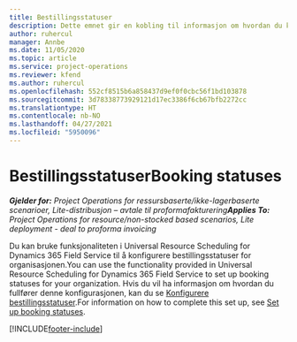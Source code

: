 ```yaml
---
title: Bestillingsstatuser
description: Dette emnet gir en kobling til informasjon om hvordan du konfigurerer bestillingsstatuser i Project Operations.
author: ruhercul
manager: Annbe
ms.date: 11/05/2020
ms.topic: article
ms.service: project-operations
ms.reviewer: kfend
ms.author: ruhercul
ms.openlocfilehash: 552cf8515b6a858437d9ef0f0cbc56f1bd103878
ms.sourcegitcommit: 3d78338773929121d17ec3386f6cb67bfb2272cc
ms.translationtype: HT
ms.contentlocale: nb-NO
ms.lasthandoff: 04/27/2021
ms.locfileid: "5950096"
---
```

# <a name="booking-statuses"></a><span data-ttu-id="54e72-103">Bestillingsstatuser</span><span class="sxs-lookup"><span data-stu-id="54e72-103">Booking statuses</span></span>

<span data-ttu-id="54e72-104">_**Gjelder for:** Project Operations for ressursbaserte/ikke-lagerbaserte scenarioer, Lite-distribusjon – avtale til proformafakturering_</span><span class="sxs-lookup"><span data-stu-id="54e72-104">_**Applies To:** Project Operations for resource/non-stocked based scenarios, Lite deployment - deal to proforma invoicing_</span></span>

<span data-ttu-id="54e72-105">Du kan bruke funksjonaliteten i Universal Resource Scheduling for Dynamics 365 Field Service til å konfigurere bestillingsstatuser for organisasjonen.</span><span class="sxs-lookup"><span data-stu-id="54e72-105">You can use the functionality provided in Universal Resource Scheduling for Dynamics 365 Field Service to set up booking statuses for your organization.</span></span> <span data-ttu-id="54e72-106">Hvis du vil ha informasjon om hvordan du fullfører denne konfigurasjonen, kan du se [Konfigurere bestillingsstatuser](/dynamics365/field-service/set-up-booking-statuses).</span><span class="sxs-lookup"><span data-stu-id="54e72-106">For information on how to complete this set up, see [Set up booking statuses](/dynamics365/field-service/set-up-booking-statuses).</span></span>


[!INCLUDE[footer-include](../includes/footer-banner.md)]